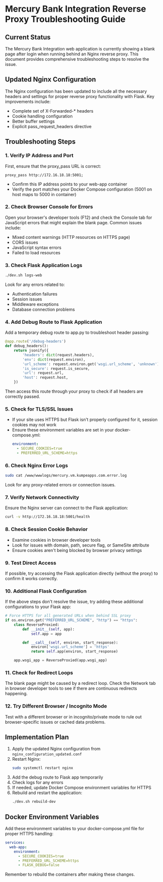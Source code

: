 # Mercury Bank Integration Reverse Proxy Troubleshooting Guide

## Current Status
The Mercury Bank Integration web application is currently showing a blank page after login when running behind an Nginx reverse proxy. This document provides comprehensive troubleshooting steps to resolve the issue.

## Updated Nginx Configuration
The Nginx configuration has been updated to include all the necessary headers and settings for proper reverse proxy functionality with Flask. Key improvements include:
- Complete set of X-Forwarded-* headers
- Cookie handling configuration
- Better buffer settings
- Explicit pass_request_headers directive

## Troubleshooting Steps

### 1. Verify IP Address and Port
First, ensure that the proxy_pass URL is correct:
```nginx
proxy_pass http://172.16.18.18:5001;
```
- Confirm this IP address points to your web-app container
- Verify the port matches your Docker Compose configuration (5001 on host maps to 5000 in container)

### 2. Check Browser Console for Errors
Open your browser's developer tools (F12) and check the Console tab for JavaScript errors that might explain the blank page. Common issues include:
- Mixed content warnings (HTTP resources on HTTPS page)
- CORS issues
- JavaScript syntax errors
- Failed to load resources

### 3. Check Flask Application Logs
```bash
./dev.sh logs-web
```
Look for any errors related to:
- Authentication failures
- Session issues
- Middleware exceptions
- Database connection problems

### 4. Add Debug Route to Flask Application
Add a temporary debug route to app.py to troubleshoot header passing:

```python
@app.route('/debug-headers')
def debug_headers():
    return jsonify({
        'headers': dict(request.headers),
        'env': dict(request.environ),
        'url_scheme': request.environ.get('wsgi.url_scheme', 'unknown'),
        'is_secure': request.is_secure,
        'url': request.url,
        'host': request.host,
    })
```

Then access this route through your proxy to check if all headers are correctly passed.

### 5. Check for TLS/SSL Issues
- If your site uses HTTPS but Flask isn't properly configured for it, session cookies may not work
- Ensure these environment variables are set in your docker-compose.yml:
  ```yaml
  environment:
    - SECURE_COOKIES=true
    - PREFERRED_URL_SCHEME=https
  ```

### 6. Check Nginx Error Logs
```bash
sudo cat /www/wwwlogs/mercury.vm.kumpeapps.com.error.log
```
Look for any proxy-related errors or connection issues.

### 7. Verify Network Connectivity
Ensure the Nginx server can connect to the Flask application:
```bash
curl -v http://172.16.18.18:5001/health
```

### 8. Check Session Cookie Behavior
- Examine cookies in browser developer tools
- Look for issues with domain, path, secure flag, or SameSite attribute
- Ensure cookies aren't being blocked by browser privacy settings

### 9. Test Direct Access
If possible, try accessing the Flask application directly (without the proxy) to confirm it works correctly.

### 10. Additional Flask Configuration
If the above steps don't resolve the issue, try adding these additional configurations to your Flask app:

```python
# Force HTTPS for all generated URLs when behind SSL proxy
if os.environ.get("PREFERRED_URL_SCHEME", "http") == "https":
    class ReverseProxied:
        def __init__(self, app):
            self.app = app

        def __call__(self, environ, start_response):
            environ['wsgi.url_scheme'] = 'https'
            return self.app(environ, start_response)

    app.wsgi_app = ReverseProxied(app.wsgi_app)
```

### 11. Check for Redirect Loops
The blank page might be caused by a redirect loop. Check the Network tab in browser developer tools to see if there are continuous redirects happening.

### 12. Try Different Browser / Incognito Mode
Test with a different browser or in incognito/private mode to rule out browser-specific issues or cached data problems.

## Implementation Plan

1. Apply the updated Nginx configuration from `nginx_configuration_updated.conf`
2. Restart Nginx:
   ```bash
   sudo systemctl restart nginx
   ```
3. Add the debug route to Flask app temporarily
4. Check logs for any errors
5. If needed, update Docker Compose environment variables for HTTPS
6. Rebuild and restart the application:
   ```bash
   ./dev.sh rebuild-dev
   ```

## Docker Environment Variables

Add these environment variables to your docker-compose.yml file for proper HTTPS handling:

```yaml
services:
  web-app:
    environment:
      - SECURE_COOKIES=true
      - PREFERRED_URL_SCHEME=https
      - FLASK_DEBUG=false
```

Remember to rebuild the containers after making these changes.
